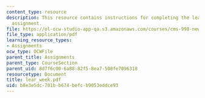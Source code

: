 ```yaml
---
content_type: resource
description: This resource contains instructions for completing the learning week
  assignment.
file: https://ol-ocw-studio-app-qa.s3.amazonaws.com/courses/cms-998-new-media-literacies-spring-2007/b8e3e5dc701bb674befcb9053eddce93_lear_week.pdf
file_type: application/pdf
learning_resource_types:
- Assignments
ocw_type: OCWFile
parent_title: Assignments
parent_type: CourseSection
parent_uid: 8d7f6c00-6a88-82f5-8ea7-508fe7096318
resourcetype: Document
title: lear_week.pdf
uid: b8e3e5dc-701b-b674-befc-b9053eddce93
---
```

